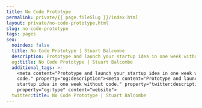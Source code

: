 ```yaml
---
title: No Code Prototype
permalink: private/{{ page.fileSlug }}/index.html
layout: private/no-code-prototype.html
slug: no-code-prototype
tags: pages
seo:
  noindex: false
  title: No Code Prototype | Stuart Balcombe
  description: Prototype and launch your startup idea in one week without code.
  og:title: No Code Prototype | Stuart Balcombe
  additional_tags: >-
    <meta content="Prototype and launch your startup idea in one week without
    code." property="og:description"><meta content="Prototype and launch your
    startup idea in one week without code." property="twitter:description"><meta
    property="og:type" content="website">
  twitter:title: No Code Prototype | Stuart Balcombe
---
```



